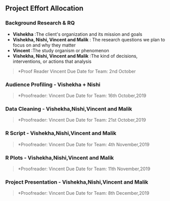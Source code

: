 
## Project Effort Allocation 

### Background Research & RQ

* **Vishekha** :The client's organization and its mission and goals 
* **Vishekha, Nishi, Vincent and Malik** :	The research questions we plan to focus on and why they matter
* **Vincent** :The study organism or phenomenon 
* **Vishekha, Nishi, Vincent and Malik** :The kind of decisions, interventions, or actions that analysis 
> *Proof Reader Vincent   Due Date for Team: 2nd October


### Audience Profiling - Vishekha + Nishi 
> *Proofreader: Vincent    Due Date for Team: 16th October,2019

### Data Cleaning - Vishekha,Nishi,Vincent and Malik
> *Proofreader: Vincent   Due Date for Team: 21st October,2019

### R Script - Vishekha,Nishi,Vincent and Malik
> *Proofreader: Vincent   Due Date for Team: 4th November,2019

### R Plots - Vishekha,Nishi,Vincent and Malik
> *Proofreader: Vincent   Due Date for Team: 11th November,2019

### Project Presentation - Vishekha,Nishi,Vincent and Malik 
> *Proofreader: Vincent   Due Date for Team: 8th December,2019


